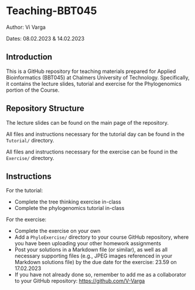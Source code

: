# Teaching-BBT045

Author: Vi Varga

Dates: 08.02.2023 & 14.02.2023


## Introduction

This is a GitHub repository for teaching materials prepared for Applied Bioinformatics (BBT045) at Chalmers University of Technology. Specifically, it contains the lecture slides, tutorial and exercise for the Phylogenomics portion of the Course. 


## Repository Structure

The lecture slides can be found on the main page of the repository. 

All files and instructions necessary for the tutorial day can be found in the `Tutorial/` directory. 

All files and instructions necessary for the exercise can be found in the `Exercise/` directory. 


## Instructions

For the tutorial: 
 - Complete the tree thinking exercise in-class
 - Complete the phylogenomics tutorial in-class

For the exercise: 
 - Complete the exercise on your own
 - Add a `PhyloExercise/` directory to your course GitHub repository, where you have been uploading your other homework assignments
 - Post your solutions in a Markdown file (or similar), as well as all necessary supporting files (e.g., JPEG images referenced in your Markdown solutions file) by the due date for the exercise: 23.59 on 17.02.2023
 - If you have not already done so, remember to add me as a collaborator to your GitHub repository: https://github.com/V-Varga
